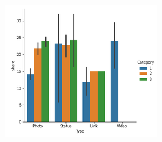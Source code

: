 ![Share of types of post](https://raw.githubusercontent.com/VIMALRANJEEV/my_work/master/IBM/Facebook/Image/Share%20vs%20Tpye.png)
